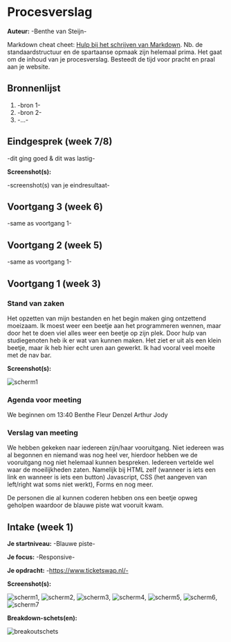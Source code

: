 # Procesverslag
**Auteur:** -Benthe van Steijn-

Markdown cheat cheet: [Hulp bij het schrijven van Markdown](https://github.com/adam-p/markdown-here/wiki/Markdown-Cheatsheet). Nb. de standaardstructuur en de spartaanse opmaak zijn helemaal prima. Het gaat om de inhoud van je procesverslag. Besteedt de tijd voor pracht en praal aan je website.



## Bronnenlijst
1. -bron 1-
2. -bron 2-
3. -...-



## Eindgesprek (week 7/8)

-dit ging goed & dit was lastig-

**Screenshot(s):**

-screenshot(s) van je eindresultaat-



## Voortgang 3 (week 6)

-same as voortgang 1-



## Voortgang 2 (week 5)

-same as voortgang 1-



## Voortgang 1 (week 3)

### Stand van zaken

Het opzetten van mijn bestanden en het begin maken ging ontzettend moeizaam. Ik moest weer een beetje aan het programmeren wennen, maar door het te doen viel alles weer een beetje op zijn plek. Door hulp van studiegenoten heb ik er wat van kunnen maken. Het ziet er uit als een klein beetje, maar ik heb hier echt uren aan gewerkt. Ik had vooral veel moeite met de nav bar.

**Screenshot(s):**

![scherm1](images/webpagina_ticketswap_benthe.png)

### Agenda voor meeting

We beginnen om 13:40 
Benthe
Fleur
Denzel
Arthur
Jody

### Verslag van meeting

We hebben gekeken naar iedereen zijn/haar vooruitgang. Niet iedereen was al begonnen en niemand was nog heel ver, hierdoor hebben we de vooruitgang nog niet helemaal kunnen bespreken. Iedereen vertelde wel waar de moeilijkheden zaten. Namelijk bij HTML zelf (wanneer is iets een link en wanneer is iets een button) Javascript, CSS (het aangeven van left/right wat soms niet werkt), Forms en nog meer. 

De personen die al kunnen coderen hebben ons een beetje opweg geholpen waardoor de blauwe piste wat vooruit kwam. 



## Intake (week 1)

**Je startniveau:** -Blauwe piste-

**Je focus:** -Responsive-

**Je opdracht:** -https://www.ticketswap.nl/-

**Screenshot(s):**

![scherm1](images/scherm1.png), 
![scherm2](images/scherm2.png), 
![scherm3](images/scherm3.png), 
![scherm4](images/scherm4.png), 
![scherm5](images/scherm5.png), 
![scherm6](images/scherm6.png), 
![scherm7](images/scherm7.png) 



**Breakdown-schets(en):**

![breakoutschets](images/breakoutschets.jpg)


